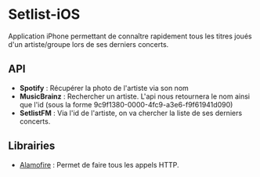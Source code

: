 # Setlist-iOS
Application iPhone permettant de connaître rapidement tous les titres joués d'un artiste/groupe lors de ses derniers concerts.

## API
- **Spotify** : Récupérer la photo de l'artiste via son nom
- **MusicBrainz** : Rechercher un artiste. L'api nous retournera le nom ainsi que l'id (sous la forme 9c9f1380-0000-4fc9-a3e6-f9f61941d090)
- **SetlistFM** : Via l'id de l'artiste, on va chercher la liste de ses derniers concerts.

## Librairies
- [Alamofire](https://github.com/Alamofire/Alamofire) : Permet de faire tous les appels HTTP.
